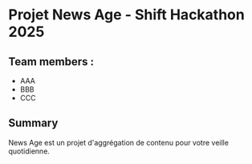 # Projet News Age - Shift Hackathon 2025

## Team members :

- AAA
- BBB
- CCC

## Summary 

News Age est un projet d'aggrégation de contenu pour votre veille quotidienne.

